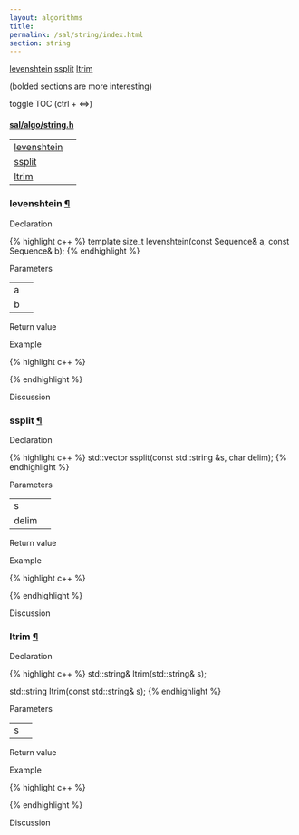 ```yaml
---
layout: algorithms
title: 
permalink: /sal/string/index.html
section: string
---
```


<div class="toc">
	<a class="toc-link toch3" href="#levenshtein">levenshtein</a>
	<a class="toc-link toch3" href="#ssplit">ssplit</a>
	<a class="toc-link toch3" href="#ltrim">ltrim</a>
<p class="toc-caption">(bolded sections are more interesting)</p>
<p class="toc-toggle">toggle TOC (ctrl + &#8660;)</p>
</div><div class="block">
<h4><a href="https://github.com/LemonPi/algo/blob/master/string.h">sal/algo/string.h</a>
</h4><table class="pretty">
<tr><td><a class="doc-list-name" href="#levenshtein">levenshtein</a></td><td></td></tr>
<tr><td><a class="doc-list-name" href="#ssplit">ssplit</a></td><td></td></tr>
<tr><td><a class="doc-list-name" href="#ltrim">ltrim</a></td><td></td></tr>


</table></div>



<h3 class="anchor doc-header">levenshtein <a class="anchor-link" href="#levenshtein" name="levenshtein" title="permalink to section">&para;</a></h3>
<div class="block">

<p class="doc-section">Declaration</p>
{% highlight c++ %}
template <typename Sequence>
size_t levenshtein(const Sequence& a, const Sequence& b);
{% endhighlight %}


<p class="doc-section">Parameters</p>
<table class="pretty">
<tr><td>a</td><td></td></tr>
<tr><td>b</td><td></td></tr>
</table>
<p class="doc-section">Return value</p>

<p class="doc-section">Example</p>
{% highlight c++ %}

{% endhighlight %}

<p class="doc-section">Discussion</p>
<div>
<p>
	
</p>
</div></div>





<h3 class="anchor doc-header">ssplit <a class="anchor-link" href="#ssplit" name="ssplit" title="permalink to section">&para;</a></h3>
<div class="block">

<p class="doc-section">Declaration</p>
{% highlight c++ %}
std::vector<std::string> ssplit(const std::string &s, char delim);
{% endhighlight %}


<p class="doc-section">Parameters</p>
<table class="pretty">
<tr><td>s</td><td></td></tr>
<tr><td>delim</td><td></td></tr>
</table>
<p class="doc-section">Return value</p>

<p class="doc-section">Example</p>
{% highlight c++ %}

{% endhighlight %}

<p class="doc-section">Discussion</p>
<div>
<p>
	
</p>
</div></div>





<h3 class="anchor doc-header">ltrim <a class="anchor-link" href="#ltrim" name="ltrim" title="permalink to section">&para;</a></h3>
<div class="block">

<p class="doc-section">Declaration</p>
{% highlight c++ %}
std::string& ltrim(std::string& s);

std::string ltrim(const std::string& s);
{% endhighlight %}


<p class="doc-section">Parameters</p>
<table class="pretty">
<tr><td>s</td><td></td></tr>
</table>
<p class="doc-section">Return value</p>

<p class="doc-section">Example</p>
{% highlight c++ %}

{% endhighlight %}

<p class="doc-section">Discussion</p>
<div>
<p>
	
</p>
</div></div>





